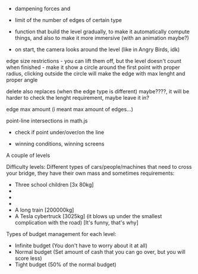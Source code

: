 
- dampening forces and 
- limit of the number of edges of certain type



- function that build the level gradually, to make it automatically compute things, and also to make it more immersive (with an animation maybe?)
- on start, the camera looks around the level (like in Angry Birds, idk)



edge size restrictions - you can lift them off, but the level doesn't count when finished - make it show a circle around the first point with proper radius, clicking outside the circle will make the edge with max lenght and proper angle

delete also replaces (when the edge type is different) maybe????, it will be harder to check the lenght requirement, maybe leave it in?

edge max amount (i meant max amount of edges...)

point-line intersections in math.js
- check if point under/over/on the line



- winning conditions, winning screens


A couple of levels

Difficulty levels: Different types of cars/people/machines that need to cross your bridge, they have their own mass and sometimes requirements:
- Three school children [3x 80kg]
- 
- 
- 
- A long train [200000kg]
- A Tesla cybertruck [3025kg] (it blows up under the smallest complication with the road) [It's funny, that's why]

Types of budget management for each level:
- Infinite budget (You don't have to worry about it at all)
- Normal budget (Set amount of cash that you can go over, but you will score less)
- Tight budget (50% of the normal budget)





